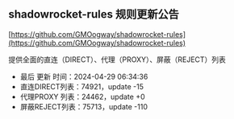 ## shadowrocket-rules 规则更新公告

[https://github.com/GMOogway/shadowrocket-rules](https://github.com/GMOogway/shadowrocket-rules)

提供全面的直连（DIRECT）、代理（PROXY）、屏蔽（REJECT）列表
- 最后 更新 时间：2024-04-29 06:34:36
- 直连DIRECT列表：74921，update -15
- 代理PROXY 列表：24462，update +0
- 屏蔽REJECT列表：75713，update -110